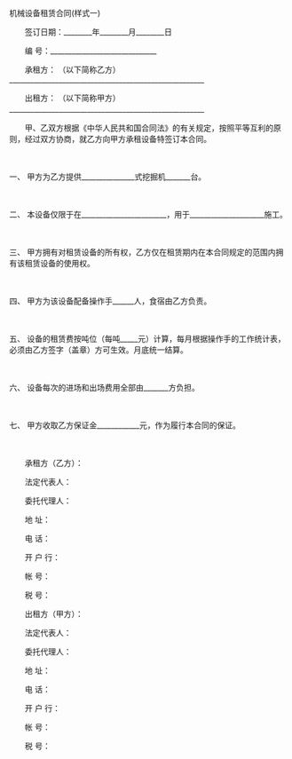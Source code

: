 



机械设备租赁合同(样式一)



 

　　签订日期：________年________月________日 

　　编 号：______________________________　　

　　承租方： （以下简称乙方）_______________________________________________________

　　出租方： （以下简称甲方）_______________________________________________________　　

　　甲、乙双方根据《中华人民共和国合同法》的有关规定，按照平等互利的原则，经过双方协商，就乙方向甲方承租设备特签订本合同。

　　

一、
甲方为乙方提供_______________式挖掘机_______台。

　　

二、
本设备仅限于在________________________，用于_____________________施工。

　　

三、
甲方拥有对租赁设备的所有权，乙方仅在租赁期内在本合同规定的范围内拥有该租赁设备的使用权。

　　

四、
甲方为该设备配备操作手______人，食宿由乙方负责。

　　

五、
设备的租赁费按吨位（每吨_____元）计算，每月根据操作手的工作统计表，必须由乙方签字（盖章）方可生效。月底统一结算。

　　

六、
设备每次的进场和出场费用全部由_______方负担。

　　

七、
甲方收取乙方保证金____________元，作为履行本合同的保证。

　　　　

　　承租方（乙方）：

　　法定代表人：

　　委托代理人：

　　地 址：

　　电 话：

　　开 户 行：

　　帐 号：

　　税 号：　　

　　出租方（甲方）：

　　法定代表人：

　　委托代理人：

　　地 址：

　　电 话：

　　开 户 行：

　　帐 号：

　　税 号：